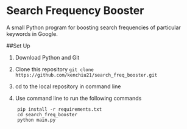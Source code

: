 # Search Frequency Booster
A small Python program for boosting search frequencies of particular keywords in Google.

##Set Up
1. Download Python and Git

2. Clone this repository
`git clone https://github.com/kenchiu21/search_freq_booster.git`

3. cd to the local repository in command line

4. Use command line to run the following commands
```
    pip install -r requirements.txt
    cd search_freq_booster
    python main.py
```